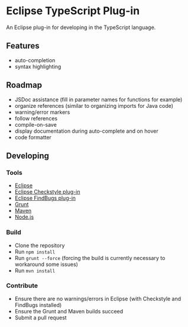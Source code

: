 # Eclipse TypeScript Plug-in

An Eclipse plug-in for developing in the TypeScript language.

## Features
* auto-completion
* syntax highlighting

## Roadmap
* JSDoc assistance (fill in parameter names for functions for example)
* organize references (similar to organizing imports for Java code)
* warning/error markers
* follow references
* compile-on-save
* display documentation during auto-complete and on hover
* code formatter

## Developing

### Tools
* [Eclipse](http://www.eclipse.org/downloads/)
* [Eclipse Checkstyle plug-in](http://eclipse-cs.sourceforge.net/)
* [Eclipse FindBugs plug-in](http://findbugs.sourceforge.net/)
* [Grunt](http://gruntjs.com/)
* [Maven](http://maven.apache.org/)
* [Node.js](http://nodejs.org/)

### Build
* Clone the repository
* Run `npm install`
* Run `grunt --force` (forcing the build is currently necessary to workaround some issues)
* Run `mvn install`

### Contribute
* Ensure there are no warnings/errors in Eclipse (with Checkstyle and FindBugs installed)
* Ensure the Grunt and Maven builds succeed
* Submit a pull request

